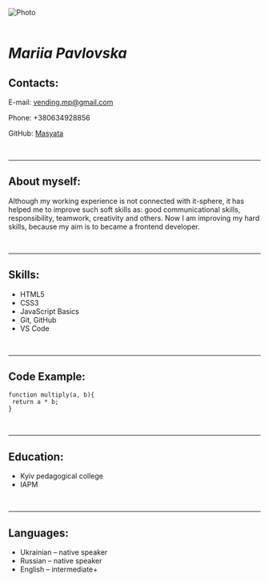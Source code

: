 ![Photo](https://masyata.github.io/rsschool-cv/assets/img/avatar.png "Avatar")  
&ensp;

# ***Mariia Pavlovska*** 

## **Contacts:**
E-mail: vending.mp@gmail.com

Phone: +380634928856

GitHub: [Masyata](https://github.com/Masyata "Masyata") 

&ensp;

***
## **About myself:** 
Although my working experience is not connected with it-sphere, it has helped me to improve such soft skills as: good communicational skills, responsibility, teamwork, creativity and others. Now I am improving my hard skills, because my aim is to became a frontend developer.

&ensp;

***
## **Skills:**
* HTML5
* CSS3
* JavaScript Basics
* Git, GitHub
* VS Code

&ensp;

***
## **Code Example:**
```
function multiply(a, b){
 return a * b;
}
```
&ensp;

***
## **Education:**
* Kyiv pedagogical college
* IAPM

&ensp;

***
## **Languages:**
* Ukrainian – native speaker
* Russian – native speaker
* English – intermediate+





